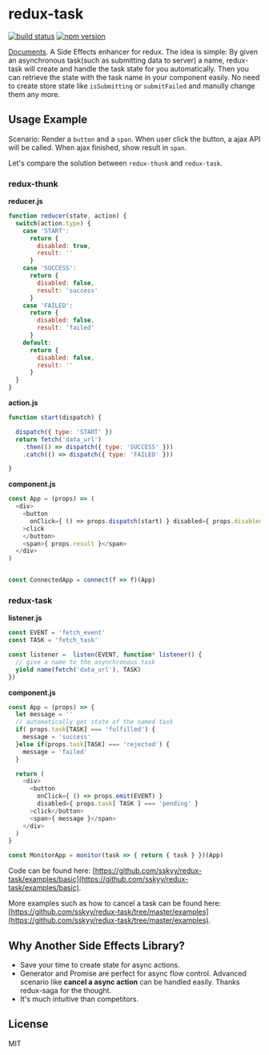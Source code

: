 # redux-task


[![build status](https://img.shields.io/travis/sskyy/redux-task/master.svg?style=flat-square)](https://travis-ci.org/sskyy/redux-task)
[![npm version](https://img.shields.io/npm/v/redux-task.svg?style=flat-square)](https://www.npmjs.com/package/redux-task)

[Documents](http://sskyy.github.io/redux-task).
A Side Effects enhancer for redux. The idea is simple: By given an asynchronous task(such as submitting data to server) a name, redux-task will create and handle the task state for you automatically. Then you can retrieve the state with the task name in your component easily. No need to create store state like `isSubmitting` or `submitFailed` and manully change them any more. 


## Usage Example

Scenario: Render a `button` and a `span`. When user click the button, a ajax API will be called. When ajax finished, show result in `span`.

Let's compare the solution between `redux-thunk` and `redux-task`.

### redux-thunk

**reducer.js**

```javascript
function reducer(state, action) {
  switch(action.type) {
    case 'START':
      return {
        disabled: true,
        result: ''
      }
    case 'SUCCESS':
      return {
        disabled: false,
        result: 'success'
      }
    case 'FAILED':
      return {
        disabled: false,
        result: 'failed'
      }
    default:
      return {
        disabled: false,
        result: ''
      }
  }
}
```

**action.js**

```javascript
function start(dispatch) {

  dispatch({ type: 'START' })
  return fetch('data_url')
    .then(() => dispatch({ type: 'SUCCESS' }))
    .catch(() => dispatch({ type: 'FAILED' }))

}
```

**component.js**

```javascript
const App = (props) => (
  <div>
    <button
      onClick={ () => props.dispatch(start) } disabled={ props.disabled }
    >click
    </button>
    <span>{ props.result }</span>
  </div>
)


const ConnectedApp = connect(f => f)(App)
```

### redux-task

**listener.js**

```javascript
const EVENT = 'fetch_event'
const TASK = 'fetch_task'

const listener =  listen(EVENT, function* listener() {
  // give a name to the asynchronous task
  yield name(fetch('data_url'), TASK)
})
```

**component.js**

```javascript
const App = (props) => {
  let message = ''
  // automatically get state of the named task
  if( props.task[TASK] === 'fulfilled') {
    message = 'success'
  }else if(props.task[TASK] === 'rejected') {
    message = 'failed'
  }

  return (
    <div>
      <button
        onClick={ () => props.emit(EVENT) }
        disabled={ props.task[ TASK ] === 'pending' }
      >click</button>
      <span>{ message }</span>
    </div>
  )
}

const MonitorApp = monitor(task => { return { task } })(App)
```

Code can be found here: [https://github.com/sskyy/redux-task/examples/basic](https://github.com/sskyy/redux-task/examples/basic).  

More examples such as how to cancel a task can be found here: [https://github.com/sskyy/redux-task/tree/master/examples](https://github.com/sskyy/redux-task/tree/master/examples).

## Why Another Side Effects Library?

 - Save your time to create state for async actions.
 - Generator and Promise are perfect for async flow control. Advanced scenario like **cancel a async action** can be handled easily. Thanks redux-saga for the thought.
 - It's much intuitive than competitors.

## License

MIT




